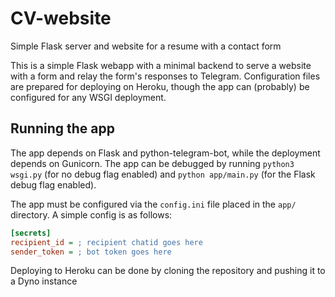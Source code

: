 # CV-website
Simple Flask server and website for a resume with a contact form

This is a simple Flask webapp with a minimal backend to serve a website with a form and relay the form's responses to Telegram.
Configuration files are prepared for deploying on Heroku, though the app can (probably) be configured for any WSGI deployment.

## Running the app
The app depends on Flask and python-telegram-bot, while the deployment depends on Gunicorn. The app can be debugged by running 
`python3 wsgi.py` (for no debug flag enabled) and `python app/main.py` (for the Flask debug flag enabled). 

The app must be configured via the `config.ini` file placed in the `app/` directory. A simple config is as follows:
```ini
[secrets]
recipient_id = ; recipient chatid goes here
sender_token = ; bot token goes here
```

Deploying to Heroku can be done by cloning the repository and pushing it to a Dyno instance
